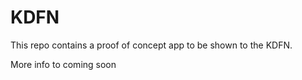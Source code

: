 # KDFN
This repo contains a proof of concept app to be shown to the KDFN.

More info to coming soon
